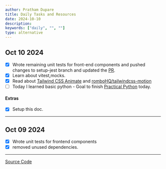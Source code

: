 ```yaml
---
author: Pratham Dupare
title: Daily Tasks and Resources
date: 2024-10-10
description:
keywords: ["daily", "", ""]
type: alternative
---
```


## Oct 10 2024

- [x] Wrote remaining unit tests for front-end components and pushed changes to setup-jest branch and updated the [PR](https://github.com/raooll/kikker/pull/32).
- [x] Learn about vitest,mocks.
- [x] Read about [Tailwind CSS Animate](https://github.com/jamiebuilds/tailwindcss-animate/tree/main) and [romboHQ/tailwindcss-motion](https://github.com/romboHQ/tailwindcss-motion)
- [ ] Today I learned basic python - Goal to finish [Practical Python](https://practical.learnpython.dev/001_prerequisites/) today.

#### Extras

- [x] Setup this doc.

---

## Oct 09 2024

- [x] Wrote unit tests for frontend components
- [x] removed unused dependencies.

---

[Source Code](https://github.com/prathamdupare/blog/)
